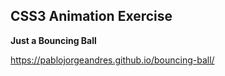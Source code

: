 ## CSS3 Animation Exercise

**Just a Bouncing Ball**

https://pablojorgeandres.github.io/bouncing-ball/

